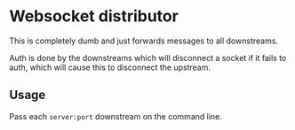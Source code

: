 # Websocket distributor

This is completely dumb and just forwards messages to all downstreams.

Auth is done by the downstreams which will disconnect a socket if it fails to
auth, which will cause this to disconnect the upstream.

## Usage

Pass each `server:port` downstream on the command line.


